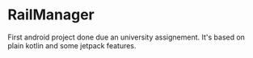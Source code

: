# RailManager
First android project done due an university assignement. It's based on plain kotlin and some jetpack features.
